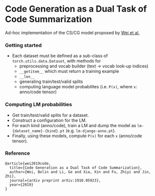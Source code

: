 # Code Generation as a Dual Task of Code Summarization

Ad-hoc implementation of the CS/CG model proposed by [Wei et al.](https://arxiv.org/abs/1910.05923)

### Getting started

- Each dataset must be defined as a sub-class of `torch.utils.data.Dataset`, with methods for
  - preprocessing and vocab builder (text -> vocab look-up indices)
  - `__getitem__` which must return a training example
  - `__len__`
  - generating train/test/valid splits
  - computing language model probabilites (i.e. `P(x)`, where `x`: anno/code tensor)


### Computing LM probabilities

- Get train/test/valid splits for a dataset.
- Construct a configuration for the LM.
- For each kind (anno/code), train a LM and dump the model as `lm-{dataset_name}-{kind}.pt` (e.g. `lm-django-anno.pt`).
- Finally, using these models, compute `P(x)` for each `x` (anno/code tensor).


### Reference
```
@article{wei2019code,
  title={Code Generation as a Dual Task of Code Summarization},
  author={Wei, Bolin and Li, Ge and Xia, Xin and Fu, Zhiyi and Jin, Zhi},
  journal={arXiv preprint arXiv:1910.05923},
  year={2019}
}
```
